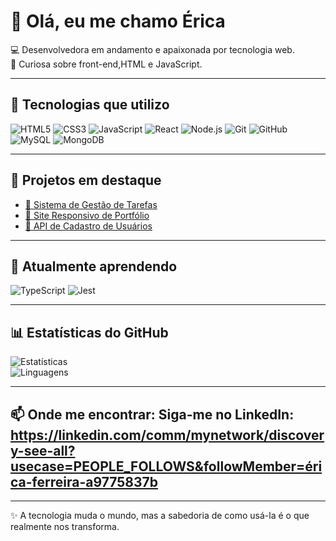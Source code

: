 # 👋 Olá, eu me chamo Érica

💻 Desenvolvedora em andamento e apaixonada por tecnologia web.  
🎯 Curiosa sobre front-end,HTML e JavaScript.  

---

## 🚀 Tecnologias que utilizo
![HTML5](https://img.shields.io/badge/HTML5-E34F26?style=for-the-badge&logo=html5&logoColor=white)
![CSS3](https://img.shields.io/badge/CSS3-1572B6?style=for-the-badge&logo=css3&logoColor=white)
![JavaScript](https://img.shields.io/badge/JavaScript-F7DF1E?style=for-the-badge&logo=javascript&logoColor=black)
![React](https://img.shields.io/badge/React-20232A?style=for-the-badge&logo=react&logoColor=61DAFB)
![Node.js](https://img.shields.io/badge/Node.js-43853D?style=for-the-badge&logo=node.js&logoColor=white)
![Git](https://img.shields.io/badge/Git-F05032?style=for-the-badge&logo=git&logoColor=white)
![GitHub](https://img.shields.io/badge/GitHub-181717?style=for-the-badge&logo=github&logoColor=white)
![MySQL](https://img.shields.io/badge/MySQL-005C84?style=for-the-badge&logo=mysql&logoColor=white)
![MongoDB](https://img.shields.io/badge/MongoDB-4EA94B?style=for-the-badge&logo=mongodb&logoColor=white)

---

## 📂 Projetos em destaque
- [📌 Sistema de Gestão de Tarefas](link-do-repo)  
- [📌 Site Responsivo de Portfólio](link-do-repo)  
- [📌 API de Cadastro de Usuários](link-do-repo)  

---

## 🌱 Atualmente aprendendo
![TypeScript](https://img.shields.io/badge/TypeScript-007ACC?style=for-the-badge&logo=typescript&logoColor=white)
![Jest](https://img.shields.io/badge/Jest-C21325?style=for-the-badge&logo=jest&logoColor=white)

---

## 📊 Estatísticas do GitHub
![Estatísticas](https://github-readme-stats.vercel.app/api?username=seuusuario&show_icons=true&theme=tokyonight)  
![Linguagens](https://github-readme-stats.vercel.app/api/top-langs/?username=seuusuario&layout=compact&theme=tokyonight)

---

## 📫 Onde me encontrar: Siga-me no LinkedIn: https://linkedin.com/comm/mynetwork/discovery-see-all?usecase=PEOPLE_FOLLOWS&followMember=érica-ferreira-a9775837b

---

✨ ​A tecnologia muda o mundo, mas a sabedoria de como usá-la é o que realmente nos transforma.
